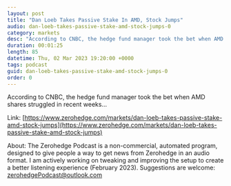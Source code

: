 ```yaml
---
layout: post
title: "Dan Loeb Takes Passive Stake In AMD, Stock Jumps"
audio: dan-loeb-takes-passive-stake-amd-stock-jumps-0
category: markets
desc: "According to CNBC, the hedge fund manager took the bet when AMD shares struggled in recent weeks..."
duration: 00:01:25
length: 85
datetime: Thu, 02 Mar 2023 19:20:00 +0000
tags: podcast
guid: dan-loeb-takes-passive-stake-amd-stock-jumps-0
order: 0
---
```

According to CNBC, the hedge fund manager took the bet when AMD shares struggled in recent weeks...

Link: [https://www.zerohedge.com/markets/dan-loeb-takes-passive-stake-amd-stock-jumps](https://www.zerohedge.com/markets/dan-loeb-takes-passive-stake-amd-stock-jumps)

About: The Zerohedge Podcast is a non-commercial, automated program, designed to give people a way to get news from Zerohedge in an audio format.  I am actively working on tweaking and improving the setup to create a better listening experience (February 2023).  Suggestions are welcome: [zerohedgePodcast@outlook.com](mailto:zerohedgePodcast@outlook.com)